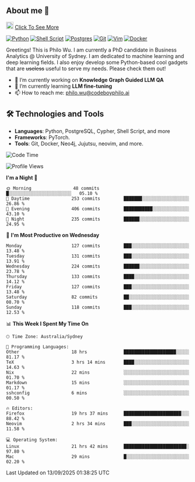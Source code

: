 ## About me 🤗

<a href="#"><img src="https://media.giphy.com/media/hvRJCLFzcasrR4ia7z/giphy.gif" width="20px" height="20px"></a> [Click To See More](https://codeboyphilo.github.io)

[![Python](https://img.shields.io/badge/python-3670A0?style=for-the-badge&logo=python&logoColor=ffdd54)](#)
[![Shell Script](https://img.shields.io/badge/shell_script-%23121011.svg?style=for-the-badge&logo=gnu-bash&logoColor=white)](#)
[![Postgres](https://img.shields.io/badge/postgres-%23316192.svg?style=for-the-badge&logo=postgresql&logoColor=white)](#)
[![Git](https://img.shields.io/badge/git-%23F05033.svg?style=for-the-badge&logo=git&logoColor=white)](#)
[![Vim](https://img.shields.io/badge/VIM-%2311AB00.svg?style=for-the-badge&logo=vim&logoColor=white)](#)
[![Docker](https://img.shields.io/badge/docker-%230db7ed.svg?style=for-the-badge&logo=docker&logoColor=white)](#)

Greetings! This is Philo Wu. I am currently a PhD candidate in Business Analytics \@ University of Sydney. I am dedicated to machine learning and deep learning fields. I also enjoy develop some Python-based cool gadgets that are ~~useless~~ useful to serve my needs. Please check them out!

- 🔭 I’m currently working on **Knowledge Graph Guided LLM QA**
- 🌱 I’m currently learning **LLM fine-tuning**
- 📫 How to reach me: philo.wu@codeboyphilo.ai

## 🛠 Technologies and Tools
- **Languages**: Python, PostgreSQL, Cypher, Shell Script, and more
- **Frameworks**: PyTorch.
- **Tools**: Git, Docker, Neo4j, Jujutsu, neovim, and more.

<!--START_SECTION:waka-->
![Code Time](http://img.shields.io/badge/Code%20Time-1%2C102%20hrs%2055%20mins-blue)

![Profile Views](http://img.shields.io/badge/Profile%20Views-2-blue)

**I'm a Night 🦉** 

```text
🌞 Morning                48 commits          █░░░░░░░░░░░░░░░░░░░░░░░░   05.10 % 
🌆 Daytime                253 commits         ███████░░░░░░░░░░░░░░░░░░   26.86 % 
🌃 Evening                406 commits         ███████████░░░░░░░░░░░░░░   43.10 % 
🌙 Night                  235 commits         ██████░░░░░░░░░░░░░░░░░░░   24.95 % 
```
📅 **I'm Most Productive on Wednesday** 

```text
Monday                   127 commits         ███░░░░░░░░░░░░░░░░░░░░░░   13.48 % 
Tuesday                  131 commits         ███░░░░░░░░░░░░░░░░░░░░░░   13.91 % 
Wednesday                224 commits         ██████░░░░░░░░░░░░░░░░░░░   23.78 % 
Thursday                 133 commits         ████░░░░░░░░░░░░░░░░░░░░░   14.12 % 
Friday                   127 commits         ███░░░░░░░░░░░░░░░░░░░░░░   13.48 % 
Saturday                 82 commits          ██░░░░░░░░░░░░░░░░░░░░░░░   08.70 % 
Sunday                   118 commits         ███░░░░░░░░░░░░░░░░░░░░░░   12.53 % 
```


📊 **This Week I Spent My Time On** 

```text
🕑︎ Time Zone: Australia/Sydney

💬 Programming Languages: 
Other                    18 hrs              ████████████████████░░░░░   81.17 % 
TeX                      3 hrs 14 mins       ████░░░░░░░░░░░░░░░░░░░░░   14.63 % 
Nix                      22 mins             ░░░░░░░░░░░░░░░░░░░░░░░░░   01.70 % 
Markdown                 15 mins             ░░░░░░░░░░░░░░░░░░░░░░░░░   01.17 % 
sshconfig                6 mins              ░░░░░░░░░░░░░░░░░░░░░░░░░   00.50 % 

🔥 Editors: 
Firefox                  19 hrs 37 mins      ██████████████████████░░░   88.42 % 
Neovim                   2 hrs 34 mins       ███░░░░░░░░░░░░░░░░░░░░░░   11.58 % 

💻 Operating System: 
Linux                    21 hrs 42 mins      ████████████████████████░   97.80 % 
Mac                      29 mins             █░░░░░░░░░░░░░░░░░░░░░░░░   02.20 % 
```


 Last Updated on 13/09/2025 01:38:25 UTC
<!--END_SECTION:waka-->
